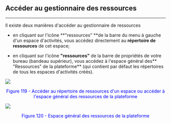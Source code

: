 ## Accéder au gestionnaire des ressources

---

Il existe deux manières d'accéder au gestionnaire de ressources

* en cliquant sur l'icône **"ressources" **de la barre du menu à gauche d'un espace d'activités, vous accédez directement au **répertoire de ressources** de cet espace;


* en cliquant sur l'icône **"ressources"** de la barre de propriétés de votre bureau (bandeau supérieur), vous accédez à l'espace général des** "Ressources" de la plateforme** (qui contient par défaut les répertoires de tous les espaces d'activités créés).

![](http://www.claroline.net/uploads/custom/images/2035.png)

<p style="text-align: center; color: blue">Figure 119 - Accéder au répertoire de ressources d'un espace ou accéder à l'espace général des ressources de la plateforme</p>

![](http://www.claroline.net/uploads/custom/images/1620.png)

<p style="text-align: center; color: blue">Figure 120 - Espace général des ressources de la plateforme</p>

